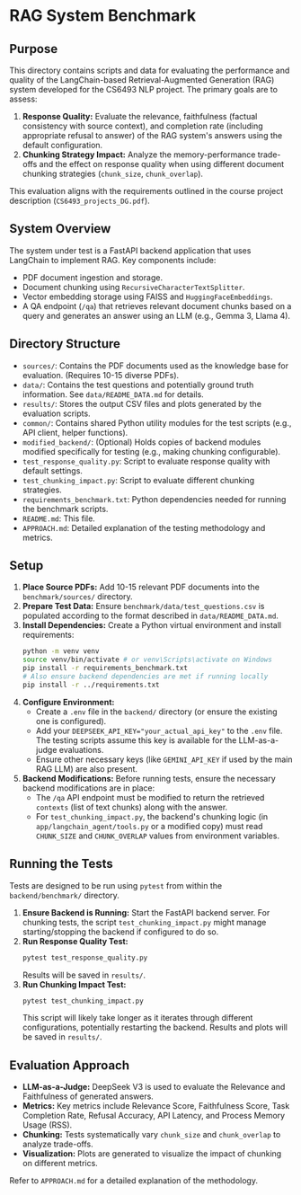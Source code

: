 # RAG System Benchmark

## Purpose

This directory contains scripts and data for evaluating the performance and quality of the LangChain-based Retrieval-Augmented Generation (RAG) system developed for the CS6493 NLP project. The primary goals are to assess:

1.  **Response Quality:** Evaluate the relevance, faithfulness (factual consistency with source context), and completion rate (including appropriate refusal to answer) of the RAG system's answers using the default configuration.
2.  **Chunking Strategy Impact:** Analyze the memory-performance trade-offs and the effect on response quality when using different document chunking strategies (`chunk_size`, `chunk_overlap`).

This evaluation aligns with the requirements outlined in the course project description (`CS6493_projects_DG.pdf`).

## System Overview

The system under test is a FastAPI backend application that uses LangChain to implement RAG. Key components include:
* PDF document ingestion and storage.
* Document chunking using `RecursiveCharacterTextSplitter`.
* Vector embedding storage using FAISS and `HuggingFaceEmbeddings`.
* A QA endpoint (`/qa`) that retrieves relevant document chunks based on a query and generates an answer using an LLM (e.g., Gemma 3, Llama 4).

## Directory Structure

* `sources/`: Contains the PDF documents used as the knowledge base for evaluation. (Requires 10-15 diverse PDFs).
* `data/`: Contains the test questions and potentially ground truth information. See `data/README_DATA.md` for details.
* `results/`: Stores the output CSV files and plots generated by the evaluation scripts.
* `common/`: Contains shared Python utility modules for the test scripts (e.g., API client, helper functions).
* `modified_backend/`: (Optional) Holds copies of backend modules modified specifically for testing (e.g., making chunking configurable).
* `test_response_quality.py`: Script to evaluate response quality with default settings.
* `test_chunking_impact.py`: Script to evaluate different chunking strategies.
* `requirements_benchmark.txt`: Python dependencies needed for running the benchmark scripts.
* `README.md`: This file.
* `APPROACH.md`: Detailed explanation of the testing methodology and metrics.

## Setup

1.  **Place Source PDFs:** Add 10-15 relevant PDF documents into the `benchmark/sources/` directory.
2.  **Prepare Test Data:** Ensure `benchmark/data/test_questions.csv` is populated according to the format described in `data/README_DATA.md`.
3.  **Install Dependencies:** Create a Python virtual environment and install requirements:
    ```bash
    python -m venv venv
    source venv/bin/activate # or venv\Scripts\activate on Windows
    pip install -r requirements_benchmark.txt
    # Also ensure backend dependencies are met if running locally
    pip install -r ../requirements.txt
    ```
4.  **Configure Environment:**
    * Create a `.env` file in the `backend/` directory (or ensure the existing one is configured).
    * Add your `DEEPSEEK_API_KEY="your_actual_api_key"` to the `.env` file. The testing scripts assume this key is available for the LLM-as-a-judge evaluations.
    * Ensure other necessary keys (like `GEMINI_API_KEY` if used by the main RAG LLM) are also present.
5.  **Backend Modifications:** Before running tests, ensure the necessary backend modifications are in place:
    * The `/qa` API endpoint must be modified to return the retrieved `contexts` (list of text chunks) along with the answer.
    * For `test_chunking_impact.py`, the backend's chunking logic (in `app/langchain_agent/tools.py` or a modified copy) must read `CHUNK_SIZE` and `CHUNK_OVERLAP` values from environment variables.

## Running the Tests

Tests are designed to be run using `pytest` from within the `backend/benchmark/` directory.

1.  **Ensure Backend is Running:** Start the FastAPI backend server. For chunking tests, the script `test_chunking_impact.py` might manage starting/stopping the backend if configured to do so.
2.  **Run Response Quality Test:**
    ```bash
    pytest test_response_quality.py
    ```
    Results will be saved in `results/`.
3.  **Run Chunking Impact Test:**
    ```bash
    pytest test_chunking_impact.py
    ```
    This script will likely take longer as it iterates through different configurations, potentially restarting the backend. Results and plots will be saved in `results/`.

## Evaluation Approach

* **LLM-as-a-Judge:** DeepSeek V3 is used to evaluate the Relevance and Faithfulness of generated answers.
* **Metrics:** Key metrics include Relevance Score, Faithfulness Score, Task Completion Rate, Refusal Accuracy, API Latency, and Process Memory Usage (RSS).
* **Chunking:** Tests systematically vary `chunk_size` and `chunk_overlap` to analyze trade-offs.
* **Visualization:** Plots are generated to visualize the impact of chunking on different metrics.

Refer to `APPROACH.md` for a detailed explanation of the methodology.
